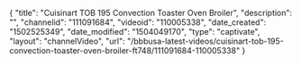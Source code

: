 {
    "title": "Cuisinart TOB 195 Convection Toaster Oven Broiler",
    "description": "",
    "channelid": "111091684",
    "videoid": "110005338",
    "date_created": "1502525349",
    "date_modified": "1504049170",
    "type": "captivate",
    "layout": "channelVideo",
    "url": "\/bbbusa-latest-videos\/cuisinart-tob-195-convection-toaster-oven-broiler-ft748\/111091684-110005338"
}